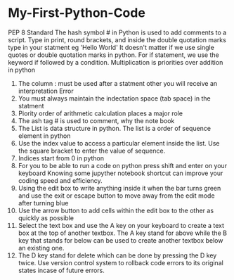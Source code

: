 # My-First-Python-Code
PEP 8 Standard
The hash symbol # in Python is used to add comments to a script.
Type in print, round brackets, and inside the double quotation marks type in your statment eg 'Hello World'
It doesn't matter if we use single quotes or double quotation marks in python.
For if statement, we use the keyword if followed by a condition.
Multiplication is priorities over addition in python
1. The column : must be used after a statment other you will receive an interpretation Error 
2. You must always maintain the indectation space (tab space) in the statment 
3. Piority order of arithmetic calculation places a major role
4. The ash tag # is used to comment, why the note book 
5. The List is data structure in python. The list is a order of sequence element in python
6. Use the index value to access a particular element inside the list. Use the square bracket to enter the value of sequence.
7. Indices start from 0 in python
8. For you to be able to run a code on python press shift and enter on your keyboard 
Knowing some jupyther notebook shortcut can improve your coding speed and efficiency. 
1. Using the edit box to write anything inside it when the bar turns green and use the exit or escape button to move away from the edit mode after turning blue
2. Use the arrow button to add cells within the edit box to the other as quickly as possible
3. Select the text box and use the A key on your keyboard to create a text box at the top of another textbox. The A key stand for above while the B key that stands for below can be used to create another textbox below an existing one.
4. The D key stand for delete which can be done by pressing the D key twice.
Use version control system to rollback code errors to its original states incase of future errors.
